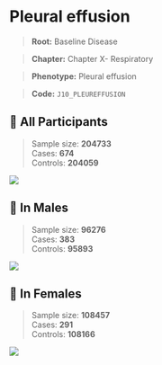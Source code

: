 # Pleural effusion

> **Root:** Baseline Disease  

> **Chapter:** Chapter X- Respiratory  

> **Phenotype:** Pleural effusion  

> **Code:** `J10_PLEUREFFUSION`

## 🧪 All Participants  
> Sample size: **204733**  
> Cases: **674**  
> Controls: **204059**
<img src="/Disease/Figures/ALL/Baseline/J10_PLEUREFFUSION.png"/>
<CsvTable src="/Disease_Data/ALL/Baseline/LG_J10_PLEUREFFUSION.csv" label="🔍 View full results" />

## 👨 In Males  
> Sample size: **96276**  
> Cases: **383**  
> Controls: **95893**
<img src="/Disease/Figures/Male/Baseline/J10_PLEUREFFUSION.png"/>
<CsvTable src="/Disease_Data/Male/Baseline/LG_J10_PLEUREFFUSION.csv" label="🔍 View full results" />

## 👩 In Females  
> Sample size: **108457**  
> Cases: **291**  
> Controls: **108166**
<img src="/Disease/Figures/Female/Baseline/J10_PLEUREFFUSION.png"/>
<CsvTable src="/Disease_Data/Female/Baseline/LG_J10_PLEUREFFUSION.csv" label="🔍 View full results" />
